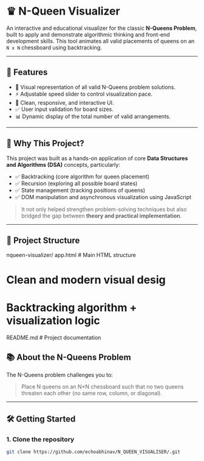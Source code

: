 # ♛ N-Queen Visualizer

An interactive and educational visualizer for the classic **N-Queens Problem**, built to apply and demonstrate algorithmic thinking and front-end development skills. This tool animates all valid placements of queens on an `N x N` chessboard using backtracking.

---

## 🚀 Features

- 🎯 Visual representation of all valid N-Queens problem solutions.
- ⚡ Adjustable speed slider to control visualization pace.
- 👑 Clean, responsive, and interactive UI.
- ✅ User input validation for board sizes.
- 📊 Dynamic display of the total number of valid arrangements.

---

## 🧠 Why This Project?

This project was built as a hands-on application of core **Data Structures and Algorithms (DSA)** concepts, particularly:

- ✅ Backtracking (core algorithm for queen placement)
- ✅ Recursion (exploring all possible board states)
- ✅ State management (tracking positions of queens)
- ✅ DOM manipulation and asynchronous visualization using JavaScript

> It not only helped strengthen problem-solving techniques but also bridged the gap between **theory and practical implementation**.

---

## 📂 Project Structure
nqueen-visualizer/
 app.html # Main HTML structure
# Clean and modern visual desig 
# Backtracking algorithm + visualization logic
 README.md # Project documentation



## 📚 About the N-Queens Problem

The N-Queens problem challenges you to:
> Place N queens on an N×N chessboard such that no two queens threaten each other (no same row, column, or diagonal).

---

## 🛠️ Getting Started

### 1. Clone the repository

```bash
git clone https://github.com/echoabhinav/N_QUEEN_VISUALISER/.git
